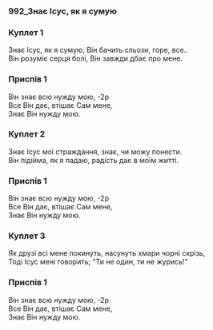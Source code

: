### 992_Знає Ісус, як я сумую
### Куплет 1
Знає Ісус, як я сумую, Він бачить сльози, горе, все.. <br/>Він розуміє серця болі, Він завжди дбає про мене.
### Приспів 1
Він знає всю нужду мою, -2р<br/>Все Він дає, втішає Сам мене,<br/>Знає Він нужду мою.
### Куплет 2
Знає Ісус мої страждання, знає, чи можу понести. <br/>Він підійма, як я падаю, радість дає в моїм житті.
### Приспів 1
Він знає всю нужду мою, -2р<br/>Все Він дає, втішає Сам мене,<br/>Знає Він нужду мою.
### Куплет 3
Як друзі всі мене покинуть, насунуть хмари чорні скрізь, <br/>Тоді Ісус мені говорить; "Ти не один, ти не журись!"
### Приспів 1
Він знає всю нужду мою, -2р<br/>Все Він дає, втішає Сам мене,<br/>Знає Він нужду мою.
